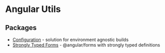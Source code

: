 # Angular Utils

## Packages
- [Configuration](/packages/configuration) - solution for environment agnostic builds
- [Strongly Typed Forms](/packages/strongly-typed-forms) - @angular/forms with strongly typed definitions
